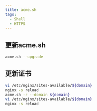 ```yaml
---
title: acme.sh
tags:
  - Shell
  - HTTPS
---
```


## 更新acme.sh

```bash
acme.sh --upgrade
```

## 更新证书

```bash
vi /etc/nginx/sites-available/${domain}
nginx -s reload
acme.sh -r --domain ${domain}
vi /etc/nginx/sites-available/${domain}
nginx -s reload
```
